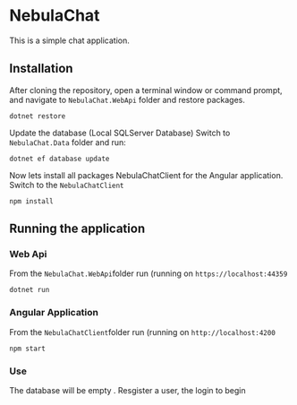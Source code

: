 # NebulaChat
This is a simple chat application.

## Installation 
After cloning the repository, open a terminal window or command prompt, and navigate to `NebulaChat.WebApi` folder and restore packages.
```
dotnet restore
```

Update the database (Local SQLServer Database) Switch to `NebulaChat.Data` folder and run:
```
dotnet ef database update
```


Now lets install all packages NebulaChatClient for the Angular application. Switch to the `NebulaChatClient` 
```
npm install
```

## Running the application 

### Web Api
From the `NebulaChat.WebApi`folder run (running on `https://localhost:44359` 
```
dotnet run
```

### Angular Application
From the `NebulaChatClient`folder run (running on `http://localhost:4200` 
```
npm start
```

### Use
The database will be empty . Resgister a user, the login to begin